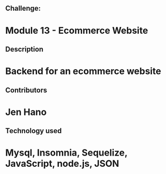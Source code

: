 ## Challenge: 
# Module 13 - Ecommerce Website 

## Description
# Backend for an ecommerce website 

## Contributors
# Jen Hano

## Technology used
# Mysql, Insomnia, Sequelize, JavaScript, node.js, JSON
